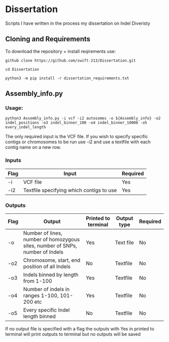 # Dissertation

Scripts I have written in the process my dissertation on Indel Diveristy

## Cloning and Requirements

To download the repository + install reqirements use:

```
github clone https://github.com/swift-213/Dissertation.git

cd Dissertation

python3 -m pip install -r dissertation_requirements.txt

```

## Assembly_info.py

### Usage:
```
python3 Assembly_info.py -i vcf -i2 autosomes -o ${Assembly_info} -o2 indel_positions -o3 indel_binner_100 -o4 indel_binner_10000 -o5 every_indel_length
```
The only required input is the VCF file. If you wish to specify specific contigs or chromosomes to be run use -i2 and use a textfile with each contig name on a new row.

### Inputs

| Flag | Input | Required | 
|-|-|-|
|-i| VCF file| Yes |
|-i2|Textfile specifying which contigs to use| Yes |

### Outputs
| Flag | Output | Printed to terminal | Output type | Required | 
|-|-|-|-|-|
|-o | Number of lines, number of homozygous sites, number of SNPs, number of Indels| Yes | Text file | No |
|-o2 | Chromosome, start, end position of all Indels | No | Textfile | No |
|-o3 | Indels binned by length from 1-100 | Yes | Textfile | No |
|-o4 | Number of indels in ranges 1-100, 101-200 etc | Yes | Textfile | No |  
|-o5 | Every specific Indel length binned | No | Textfile | No |

If no output file is specified with a flag the outputs with Yes in printed to terminal will print outputs to terminal but no outputs will be saved
